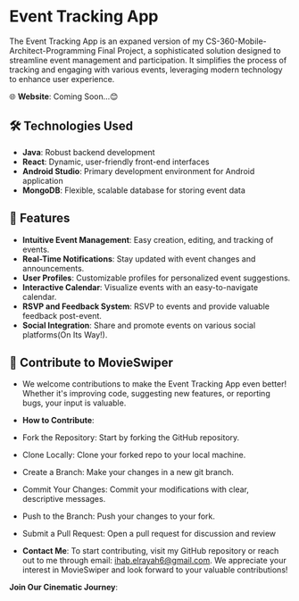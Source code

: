 # Event Tracking App

The Event Tracking App is an expaned version of my CS-360-Mobile-Architect-Programming Final Project, a sophisticated solution designed to streamline event management and participation. It simplifies the process of tracking and engaging with various events, leveraging modern technology to enhance user experience.


🌐 **Website**: Coming Soon...😊

## 🛠 Technologies Used

- **Java**: Robust backend development
- **React**: Dynamic, user-friendly front-end interfaces
- **Android Studio**: Primary development environment for Android application
- **MongoDB**: Flexible, scalable database for storing event data

## 🌟 Features

- **Intuitive Event Management**: Easy creation, editing, and tracking of events.
- **Real-Time Notifications**: Stay updated with event changes and announcements.
- **User Profiles**: Customizable profiles for personalized event suggestions.
- **Interactive Calendar**: Visualize events with an easy-to-navigate calendar.
- **RSVP and Feedback System**: RSVP to events and provide valuable feedback post-event.
- **Social Integration**: Share and promote events on various social platforms(On Its Way!).


## 🤝 Contribute to MovieSwiper

- We welcome contributions to make the Event Tracking App even better! Whether it's improving code, suggesting new features, or reporting bugs, your input is valuable.

- **How to Contribute**:
- Fork the Repository: Start by forking the GitHub repository.
- Clone Locally: Clone your forked repo to your local machine.
- Create a Branch: Make your changes in a new git branch.
- Commit Your Changes: Commit your modifications with clear, descriptive messages.
- Push to the Branch: Push your changes to your fork.
- Submit a Pull Request: Open a pull request for discussion and review

- **Contact Me**: To start contributing, visit my GitHub repository or reach out to me through email: ihab.elrayah6@gmail.com. We appreciate your interest in MovieSwiper and look forward to your valuable contributions!




**Join Our Cinematic Journey**:
